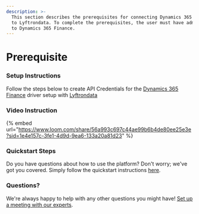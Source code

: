 ```yaml
---
description: >-
  This section describes the prerequisites for connecting Dynamics 365 Finance
  to Lyftrondata. To complete the prerequisites, the user must have admin access
  to Dynamics 365 Finance.
---
```


# Prerequisite

### Setup Instructions

Follow the steps below to create API Credentials for the [Dynamics 365 Finance](https://www.lyftrondata.com/integration/finance-analytics/dynamics-365-finance) driver setup with [Lyftrondata](https://www.lyftrondata.com)

### Video Instruction

{% embed url="https://www.loom.com/share/56a993c697c44ae99b6b4de80ee25e3e?sid=1e4e157c-3fe1-4d9d-9ea6-133a20a81d23" %}

### Quickstart Steps

Do you have questions about how to use the platform? Don't worry; we've got you covered. Simply follow the quickstart instructions [here](./).

### Questions? <a href="#questions" id="questions"></a>

We're always happy to help with any other questions you might have! [Set up a meeting with our experts](https://www.lyftrondata.com/book-a-meeting/).
